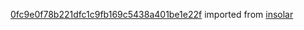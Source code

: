 [0fc9e0f78b221dfc1c9fb169c5438a401be1e22f](https://github.com/insolar/insolar/commit/0fc9e0f78b221dfc1c9fb169c5438a401be1e22f) imported from [insolar](https://github.com/insolar/insolar)
